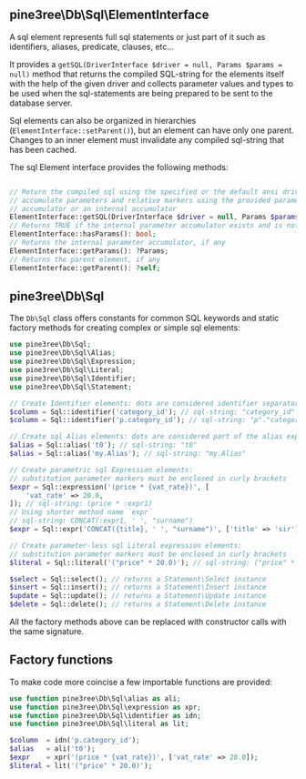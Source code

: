 ## pine3ree\Db\Sql\ElementInterface

A sql element represents full sql statements or just part of it such as identifiers,
aliases, predicate, clauses, etc...

It provides a `getSQL(DriverInterface $driver = null, Params $params = null)` method
that returns the compiled SQL-string for the elements itself with the help of the given
driver and collects parameter values and types to be used when the sql-statements
are being prepared to be sent to the database server.

Sql elements can also be organized in hierarchies (`ElementInterface::setParent()`),
but an element can have only one parent. Changes to an inner element must invalidate
any compiled sql-string that has been cached.

The sql Element interface provides the following methods:
```php

// Return the compiled sql using the specified or the default ansi driver and
// accumulate parameters and relative markers using the provided parameter
// accumulator or an internal accumulator
ElementInterface::getSQL(DriverInterface $driver = null, Params $params = null): string;
// Returns TRUE if the internal parameter accumulator exists and is not empty
ElementInterface::hasParams(): bool;
// Returns the internal parameter accumulator, if any
ElementInterface::getParams(): ?Params;
// Returns the parent element, if any
ElementInterface::getParent(): ?self;
```

## pine3ree\Db\Sql
The `Db\Sql` class offers constants for  common SQL keywords and static factory methods
for creating complex or simple sql elements:

```php
use pine3ree\Db\Sql;
use pine3ree\Db\Sql\Alias;
use pine3ree\Db\Sql\Expression;
use pine3ree\Db\Sql\Literal;
use pine3ree\Db\Sql\Identifier;
use pine3ree\Db\Sql\Statement;

// Create Identifier elements: dots are considered identifier separators
$column = Sql::identifier('category_id'); // sql-string: "category_id"
$column = Sql::identifier('p.category_id'); // sql-string: "p"."category_id"

// Create sql Alias elements: dots are considered part of the alias expression
$alias = Sql::alias('t0'); // sql-string: "t0"
$alias = Sql::alias('my.Alias'); // sql-string: "my.Alias"

// Create parametric sql Expression elements:
// substitution parameter markers must be enclosed in curly brackets
$expr = Sql::expression('(price * {vat_rate})', [
    'vat_rate' => 20.0,
]); // sql-string: (price * :expr1)
// Using shorter method name `expr`
// sql-string: CONCAT(:expr1, ' ', "surname")
$expr = Sql::expr('CONCAT({title}, ' ', "surname")', ['title' => 'sir']);

// Create parameter-less sql Literal expression elements:
// substitution parameter markers must be enclosed in curly brackets
$literal = Sql::literal('("price" * 20.0)'); // sql-string: ("price" * 20.0)

$select = Sql::select(); // returns a Statement\Select instance
$insert = Sql::insert(); // returns a Statement\Insert instance
$update = Sql::update(); // returns a Statement\Update instance
$delete = Sql::delete(); // returns a Statement\Delete instance
```

All the factory methods above can be replaced with constructor calls with the same signature.

## Factory functions

To make code more coincise a few importable functions are provided:

```php
use function pine3ree\Db\Sql\alias as ali;
use function pine3ree\Db\Sql\expression as xpr;
use function pine3ree\Db\Sql\identifier as idn;
use function pine3ree\Db\Sql\literal as lit;

$column  = idn('p.category_id');
$alias   = ali('t0');
$expr    = xpr('(price * {vat_rate})', ['vat_rate' => 20.0]);
$literal = lit('("price" * 20.0)');
```